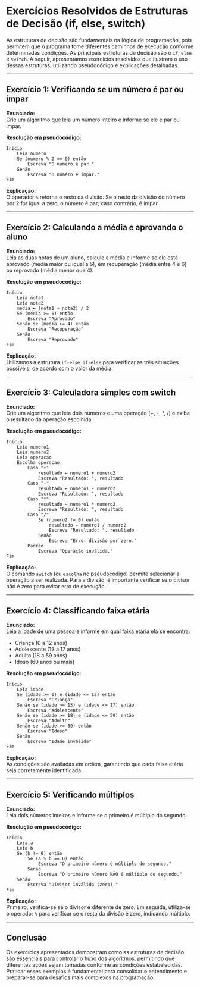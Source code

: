 # Exercícios Resolvidos de Estruturas de Decisão (if, else, switch)

As estruturas de decisão são fundamentais na lógica de programação, pois permitem que o programa tome diferentes caminhos de execução conforme determinadas condições. As principais estruturas de decisão são o `if`, `else` e `switch`. A seguir, apresentamos exercícios resolvidos que ilustram o uso dessas estruturas, utilizando pseudocódigo e explicações detalhadas.

---

## Exercício 1: Verificando se um número é par ou ímpar

**Enunciado:**  
Crie um algoritmo que leia um número inteiro e informe se ele é par ou ímpar.

**Resolução em pseudocódigo:**

```plaintext
Início
    Leia numero
    Se (numero % 2 == 0) então
        Escreva "O número é par."
    Senão
        Escreva "O número é ímpar."
Fim
```

**Explicação:**  
O operador `%` retorna o resto da divisão. Se o resto da divisão do número por 2 for igual a zero, o número é par; caso contrário, é ímpar.

---

## Exercício 2: Calculando a média e aprovando o aluno

**Enunciado:**  
Leia as duas notas de um aluno, calcule a média e informe se ele está aprovado (média maior ou igual a 6), em recuperação (média entre 4 e 6) ou reprovado (média menor que 4).

**Resolução em pseudocódigo:**

```plaintext
Início
    Leia nota1
    Leia nota2
    media ← (nota1 + nota2) / 2
    Se (media >= 6) então
        Escreva "Aprovado"
    Senão se (media >= 4) então
        Escreva "Recuperação"
    Senão
        Escreva "Reprovado"
Fim
```

**Explicação:**  
Utilizamos a estrutura `if-else if-else` para verificar as três situações possíveis, de acordo com o valor da média.

---

## Exercício 3: Calculadora simples com switch

**Enunciado:**  
Crie um algoritmo que leia dois números e uma operação (+, -, *, /) e exiba o resultado da operação escolhida.

**Resolução em pseudocódigo:**

```plaintext
Início
    Leia numero1
    Leia numero2
    Leia operacao
    Escolha operacao
        Caso "+"
            resultado ← numero1 + numero2
            Escreva "Resultado: ", resultado
        Caso "-"
            resultado ← numero1 - numero2
            Escreva "Resultado: ", resultado
        Caso "*"
            resultado ← numero1 * numero2
            Escreva "Resultado: ", resultado
        Caso "/"
            Se (numero2 != 0) então
                resultado ← numero1 / numero2
                Escreva "Resultado: ", resultado
            Senão
                Escreva "Erro: divisão por zero."
        Padrão
            Escreva "Operação inválida."
Fim
```

**Explicação:**  
O comando `switch` (ou `escolha` no pseudocódigo) permite selecionar a operação a ser realizada. Para a divisão, é importante verificar se o divisor não é zero para evitar erro de execução.

---

## Exercício 4: Classificando faixa etária

**Enunciado:**  
Leia a idade de uma pessoa e informe em qual faixa etária ela se encontra:  
- Criança (0 a 12 anos)  
- Adolescente (13 a 17 anos)  
- Adulto (18 a 59 anos)  
- Idoso (60 anos ou mais)

**Resolução em pseudocódigo:**

```plaintext
Início
    Leia idade
    Se (idade >= 0) e (idade <= 12) então
        Escreva "Criança"
    Senão se (idade >= 13) e (idade <= 17) então
        Escreva "Adolescente"
    Senão se (idade >= 18) e (idade <= 59) então
        Escreva "Adulto"
    Senão se (idade >= 60) então
        Escreva "Idoso"
    Senão
        Escreva "Idade inválida"
Fim
```

**Explicação:**  
As condições são avaliadas em ordem, garantindo que cada faixa etária seja corretamente identificada.

---

## Exercício 5: Verificando múltiplos

**Enunciado:**  
Leia dois números inteiros e informe se o primeiro é múltiplo do segundo.

**Resolução em pseudocódigo:**

```plaintext
Início
    Leia a
    Leia b
    Se (b != 0) então
        Se (a % b == 0) então
            Escreva "O primeiro número é múltiplo do segundo."
        Senão
            Escreva "O primeiro número NÃO é múltiplo do segundo."
    Senão
        Escreva "Divisor inválido (zero)."
Fim
```

**Explicação:**  
Primeiro, verifica-se se o divisor é diferente de zero. Em seguida, utiliza-se o operador `%` para verificar se o resto da divisão é zero, indicando múltiplo.

---

## Conclusão

Os exercícios apresentados demonstram como as estruturas de decisão são essenciais para controlar o fluxo dos algoritmos, permitindo que diferentes ações sejam tomadas conforme as condições estabelecidas. Praticar esses exemplos é fundamental para consolidar o entendimento e preparar-se para desafios mais complexos na programação.